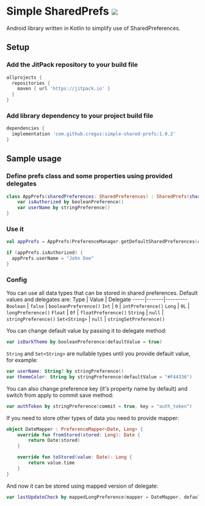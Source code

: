 # Simple SharedPrefs [![](https://jitpack.io/v/cregus/simple-shared-prefs.svg)](https://jitpack.io/#cregus/simple-shared-prefs)
Android library written in Kotlin to simplify use of SharedPreferences.

## Setup
### Add the JitPack repository to your build file
```gradle
allprojects {
  repositories {
    maven { url 'https://jitpack.io' }
  }
}
```

### Add library dependency to your project build file
```gradle
dependencies {
  implementation 'com.github.cregus:simple-shared-prefs:1.0.2'
}
```

## Sample usage
### Define prefs class and some properties using provided delegates
```kotlin
class AppPrefs(sharedPreferences: SharedPreferences) : SharedPrefs(sharedPreferences) {
    var isAuthorized by booleanPreference()
    var userName by stringPreference()
}
```

### Use it
```kotlin
val appPrefs = AppPrefs(PreferenceManager.getDefaultSharedPreferences(context))

if (appPrefs.isAuthorized) {
  appPrefs.userName = "John Doe"
}
```

### Config
You can use all data types that can be stored in shared preferences. Default values and delegates are:
Type | Value | Delegate
-----|-------|---------
`Boolean` | `false` | `booleanPreference()`
`Int` | `0` | `intPreference()`
`Long` | `0L` | `longPreference()`
`Float` | `0f` | `floatPreference()`
`String` | `null` | `stringPreference()`
`Set<String>` | `null` | `stringSetPreference()`

You can change default value by passing it to delegate method:
```kotlin
var isDarkTheme by booleanPreference(defaultValue = true)
```

`String` and `Set<String>` are nullable types until you provide default value, for example:
```kotlin
var userName: String? by stringPreference()
var themeColor: String by stringPreference(defaultValue = "#F44336")
```

You can also change preference key (it's property name by default) and switch from apply to commit save method:
```kotlin
var authToken by stringPreference(commit = true, key = "auth_token")
```

If you need to store other types of data you need to provide mapper:
```kotlin
object DateMapper : PreferenceMapper<Date, Long> {
    override fun fromStored(stored: Long): Date {
        return Date(stored)
    }

    override fun toStored(value: Date): Long {
        return value.time
    }
}
```

And now it can be stored using mapped version of delegate:
```kotlin
var lastUpdateCheck by mappedLongPreference(mapper = DateMapper, defaultValue = Date())
```